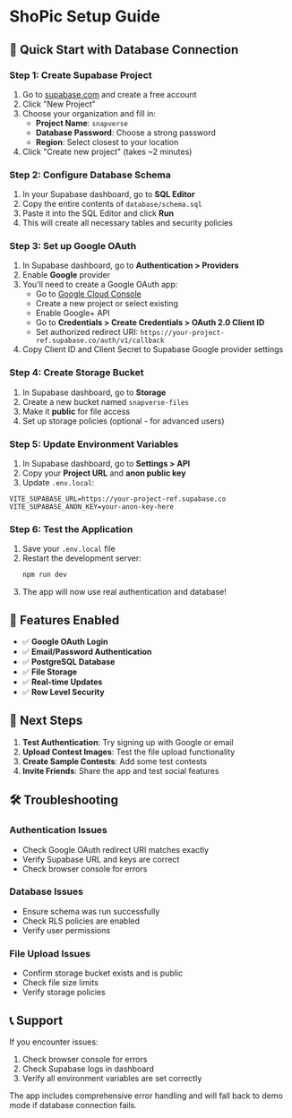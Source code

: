 # ShoPic Setup Guide

## 🚀 Quick Start with Database Connection

### Step 1: Create Supabase Project

1. Go to [supabase.com](https://supabase.com) and create a free account
2. Click "New Project"
3. Choose your organization and fill in:
   - **Project Name**: `snapverse`
   - **Database Password**: Choose a strong password
   - **Region**: Select closest to your location
4. Click "Create new project" (takes ~2 minutes)

### Step 2: Configure Database Schema

1. In your Supabase dashboard, go to **SQL Editor**
2. Copy the entire contents of `database/schema.sql`
3. Paste it into the SQL Editor and click **Run**
4. This will create all necessary tables and security policies

### Step 3: Set up Google OAuth

1. In Supabase dashboard, go to **Authentication > Providers**
2. Enable **Google** provider
3. You'll need to create a Google OAuth app:
   - Go to [Google Cloud Console](https://console.cloud.google.com/)
   - Create a new project or select existing
   - Enable Google+ API
   - Go to **Credentials > Create Credentials > OAuth 2.0 Client ID**
   - Set authorized redirect URI: `https://your-project-ref.supabase.co/auth/v1/callback`
4. Copy Client ID and Client Secret to Supabase Google provider settings

### Step 4: Create Storage Bucket

1. In Supabase dashboard, go to **Storage**
2. Create a new bucket named `snapverse-files`
3. Make it **public** for file access
4. Set up storage policies (optional - for advanced users)

### Step 5: Update Environment Variables

1. In Supabase dashboard, go to **Settings > API**
2. Copy your **Project URL** and **anon public key**
3. Update `.env.local`:

```env
VITE_SUPABASE_URL=https://your-project-ref.supabase.co
VITE_SUPABASE_ANON_KEY=your-anon-key-here
```

### Step 6: Test the Application

1. Save your `.env.local` file
2. Restart the development server:
   ```bash
   npm run dev
   ```
3. The app will now use real authentication and database!

## 🔧 Features Enabled

- ✅ **Google OAuth Login**
- ✅ **Email/Password Authentication** 
- ✅ **PostgreSQL Database**
- ✅ **File Storage**
- ✅ **Real-time Updates**
- ✅ **Row Level Security**

## 🎯 Next Steps

1. **Test Authentication**: Try signing up with Google or email
2. **Upload Contest Images**: Test the file upload functionality
3. **Create Sample Contests**: Add some test contests
4. **Invite Friends**: Share the app and test social features

## 🛠 Troubleshooting

### Authentication Issues
- Check Google OAuth redirect URI matches exactly
- Verify Supabase URL and keys are correct
- Check browser console for errors

### Database Issues
- Ensure schema was run successfully
- Check RLS policies are enabled
- Verify user permissions

### File Upload Issues
- Confirm storage bucket exists and is public
- Check file size limits
- Verify storage policies

## 📞 Support

If you encounter issues:
1. Check browser console for errors
2. Check Supabase logs in dashboard
3. Verify all environment variables are set correctly

The app includes comprehensive error handling and will fall back to demo mode if database connection fails.
